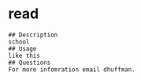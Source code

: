 # read
    ## Description 
    school
    ## Usage 
    like this
    ## Questions
    For more infomration email dhuffman. 
  